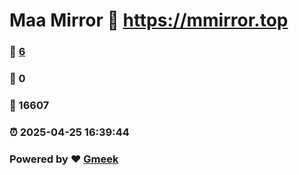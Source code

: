 # Maa Mirror :link: https://mmirror.top 
### :page_facing_up: [6](https://mmirror.top/tag.html) 
### :speech_balloon: 0 
### :hibiscus: 16607 
### :alarm_clock: 2025-04-25 16:39:44 
### Powered by :heart: [Gmeek](https://github.com/Meekdai/Gmeek)
